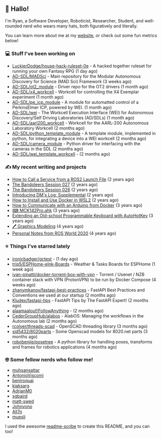 ## 👋 Hallo!

I'm Ryan, a Software Developer, Roboticist, Researcher, Student, and well-rounded nerd who wears many hats, both figuratively and literally.

You can learn more about me at my [website](https://ryandlewis.dev), or check out some fun metrics below!

### 💻 Stuff I've been working on

- [LuckierDodge/house-hack-ruleset-0e](https://github.com/LuckierDodge/house-hack-ruleset-0e) - A hacked together ruleset for running your own Fantasy RPG (1 day ago)
- [AD-SDL/MADSci](https://github.com/AD-SDL/MADSci) - Main repository for the Modular Autonomous Discovery for Science (MAD Sci) Framework (3 weeks ago)
- [AD-SDL/ot2_module](https://github.com/AD-SDL/ot2_module) - Driver repo for the OT2 drivers  (1 month ago)
- [AD-SDL/x4_workcell](https://github.com/AD-SDL/x4_workcell) - Workcell for controlling the X4 Exemplar experiment (1 month ago)
- [AD-SDL/pe_icp_module](https://github.com/AD-SDL/pe_icp_module) - A module for automatted control of a PerkinsElmer ICP, powered by WEI. (1 month ago)
- [AD-SDL/wei](https://github.com/AD-SDL/wei) - The Workcell Execution Interface (WEI) for Autonomous Discovery/Self Driving Laboratories (AD/SDLs) (1 month ago)
- [AD-SDL/aarl200_workcell](https://github.com/AD-SDL/aarl200_workcell) - Workcell for the AARL-200 Autonomous Laboratory Workcell (2 months ago)
- [AD-SDL/python_template_module](https://github.com/AD-SDL/python_template_module) - A template module, implemented in python, for integrating a device into a WEI workcell (2 months ago)
- [AD-SDL/camera_module](https://github.com/AD-SDL/camera_module) - Python driver for interfacing with the cameras in the SDL (2 months ago)
- [AD-SDL/wei_template_workcell](https://github.com/AD-SDL/wei_template_workcell) -  (2 months ago)

### ✍ My recent writing and projects

- [How to Call a Service from a ROS2 Launch File](https://ryandlewis.dev/posts/callserviceinros2launch/) (2 years ago)
- [The Bandoleers Session 027](https://ryandlewis.dev/posts/ttrpg/thebandoleers027/) (2 years ago)
- [The Bandoleers Session 026](https://ryandlewis.dev/posts/ttrpg/thebandoleers026/) (2 years ago)
- [Introducing DM&#39;s Log: Supplemental](https://ryandlewis.dev/posts/ttrpg/introducingdmslog/) (2 years ago)
- [How to Install and Use Docker in WSL2](https://ryandlewis.dev/posts/howtowsldocker/) (2 years ago)
- [How to Communicate with an Arduino from Docker](https://ryandlewis.dev/posts/howtoarduinodocker/) (3 years ago)
- [⌨ MCK142Pro.ahk](https://ryandlewis.dev/projects/mck142pro/) (3 years ago)
- [Extending an Old-school Programmable Keyboard with AutoHotKey](https://ryandlewis.dev/posts/mck142pro/) (3 years ago)
- [🖊 Graphics Modeling](https://ryandlewis.dev/projects/graphics/) (4 years ago)
- [Personal Notes from ROS World 2020](https://ryandlewis.dev/posts/rosworld2020/) (4 years ago)

### ⭐ Things I've starred lately

- [ironicbadger/gctest](https://github.com/ironicbadger/gctest) -  (1 day ago)
- [trip5/ESPHome-eInk-Boards](https://github.com/trip5/ESPHome-eInk-Boards) - Weather &amp; Tasks Boards for ESPHome (1 week ago)
- [ivan-pinatti/docker-torrent-box-with-vpn](https://github.com/ivan-pinatti/docker-torrent-box-with-vpn) - Torrent / Usenet / NZB container stack with VPN (ProtonVPN) to be run by Docker Compose (4 weeks ago)
- [zhanymkanov/fastapi-best-practices](https://github.com/zhanymkanov/fastapi-best-practices) - FastAPI Best Practices and Conventions we used at our startup (2 months ago)
- [Kludex/fastapi-tips](https://github.com/Kludex/fastapi-tips) - FastAPI Tips by The FastAPI Expert! (2 months ago)
- [alaamaalouf/FollowAnything](https://github.com/alaamaalouf/FollowAnything) -  (2 months ago)
- [CederGroupHub/alabos](https://github.com/CederGroupHub/alabos) - AlabOS: Managing the workflows in the Autonomous lab (2 months ago)
- [rcolyer/threads-scad](https://github.com/rcolyer/threads-scad) - OpenSCAD threading library (3 months ago)
- [sid5432/8020parts](https://github.com/sid5432/8020parts) - Some Openscad models for 8020.net parts  (3 months ago)
- [robobenjie/posetree](https://github.com/robobenjie/posetree) - A python library for handling poses, transforms and frames for robotics applications (4 months ago)

### 🤓 Some fellow nerds who follow me!

- [muhsansattar](https://github.com/muhsansattar)
- [AntonioViscomi](https://github.com/AntonioViscomi)
- [beniroquai](https://github.com/beniroquai)
- [kiaksarg](https://github.com/kiaksarg)
- [AdrianM0](https://github.com/AdrianM0)
- [sgbaird](https://github.com/sgbaird)
- [matt-swed](https://github.com/matt-swed)
- [Johnvono](https://github.com/Johnvono)
- [All7n](https://github.com/All7n)
- [muesli](https://github.com/muesli)

I used the awesome [readme-scribe](https://github.com/muesli/readme-scribe) to create this README, and you can too!
